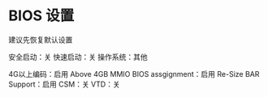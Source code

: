 # BIOS 设置

建议先恢复默认设置

安全启动：关
快速启动：关
操作系统：其他

4G以上编码：启用
Above 4GB MMIO BIOS assgignment：启用
Re-Size BAR Support：启用
CSM：关
VTD：关